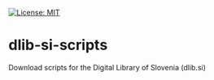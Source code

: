 [![License: MIT](https://img.shields.io/badge/License-MIT-green.svg)](LICENSE)

# dlib-si-scripts

Download scripts for the Digital Library of Slovenia (dlib.si)
